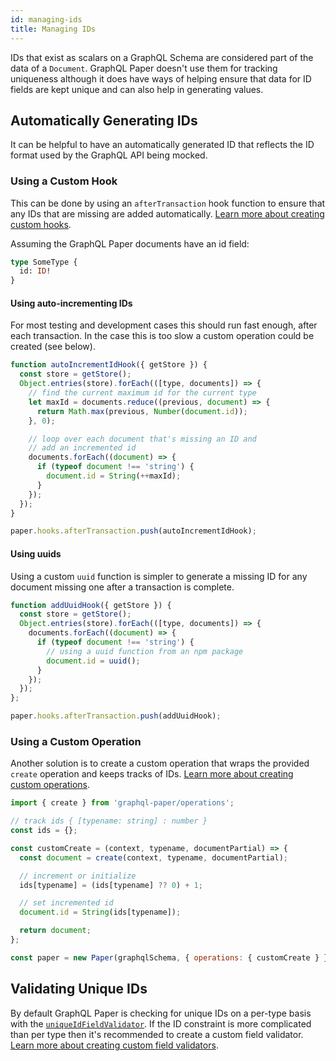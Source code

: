 ```yaml
---
id: managing-ids
title: Managing IDs
---
```


IDs that exist as scalars on a GraphQL Schema are considered part of the data of a `Document`. GraphQL Paper doesn't use them for tracking uniqueness although it does have ways of helping ensure that data for ID fields are kept unique and can also help in generating values.

## Automatically Generating IDs

It can be helpful to have an automatically generated ID that reflects the ID format used by the GraphQL API being mocked.

### Using a Custom Hook
This can be done by using an `afterTransaction` hook function to ensure that any IDs that are missing are added automatically. [Learn more about creating custom hooks](/docs/paper/hooks).

Assuming the GraphQL Paper documents have an id field:

```graphql
type SomeType {
  id: ID!
}
```

#### Using auto-incrementing IDs

For most testing and development cases this should run fast enough, after each transaction. In the case this is too slow a custom operation could be created (see below).

```js
function autoIncrementIdHook({ getStore }) {
  const store = getStore();
  Object.entries(store).forEach(([type, documents]) => {
    // find the current maximum id for the current type
    let maxId = documents.reduce((previous, document) => {
      return Math.max(previous, Number(document.id));
    }, 0);

    // loop over each document that's missing an ID and
    // add an incremented id
    documents.forEach((document) => {
      if (typeof document !== 'string') {
        document.id = String(++maxId);
      }
    });
  });
}

paper.hooks.afterTransaction.push(autoIncrementIdHook);
```

#### Using uuids

Using a custom `uuid` function is simpler to generate a missing ID for any document missing one after a transaction is complete.

```js
function addUuidHook({ getStore }) {
  const store = getStore();
  Object.entries(store).forEach(([type, documents]) => {
    documents.forEach((document) => {
      if (typeof document !== 'string') {
        // using a uuid function from an npm package
        document.id = uuid();
      }
    });
  });
};

paper.hooks.afterTransaction.push(addUuidHook);
```

### Using a Custom Operation

Another solution is to create a custom operation that wraps the provided `create` operation and keeps tracks of IDs. [Learn more about creating custom operations](/docs/paper/operations#creating-custom-operations).

```js
import { create } from 'graphql-paper/operations';

// track ids { [typename: string] : number }
const ids = {};

const customCreate = (context, typename, documentPartial) => {
  const document = create(context, typename, documentPartial);

  // increment or initialize
  ids[typename] = (ids[typename] ?? 0) + 1;

  // set incremented id
  document.id = String(ids[typename]);

  return document;
};

const paper = new Paper(graphqlSchema, { operations: { customCreate } });
```

## Validating Unique IDs

By default GraphQL Paper is checking for unique IDs on a per-type basis with the [`uniqueIdFieldValidator`](/docs/paper/validations#uniqueidfieldvalidator). If the ID constraint is more complicated than per type then it's recommended to create a custom field validator. [Learn more about creating custom field validators](/docs/paper/validations#creating-custom-field-validators).
